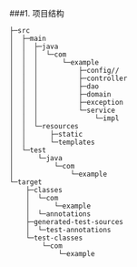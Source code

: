 ###1. 项目结构
	
	├─src
	│  ├─main
	│  │  ├─java
	│  │  │  └─com
	│  │  │      └─example
	│  │  │          ├─config//
	│  │  │          ├─controller
	│  │  │          ├─dao
	│  │  │          ├─domain
	│  │  │          ├─exception
	│  │  │          └─service
	│  │  │              └─impl
	│  │  └─resources
	│  │      ├─static
	│  │      └─templates
	│  └─test
	│      └─java
	│          └─com
	│              └─example
	└─target
	    ├─classes
	    │  └─com
	    │      └─example
	    │  └─annotations
	    ├─generated-test-sources
	    │  └─test-annotations
	    └─test-classes
	        └─com
	            └─example
